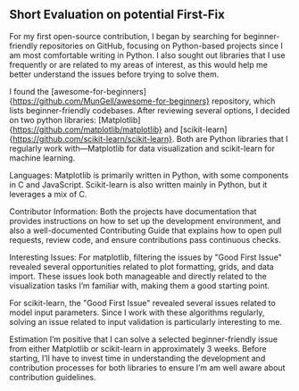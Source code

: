 ## Short Evaluation on potential First-Fix

For my first open-source contribution, I began by searching for beginner-friendly repositories on GitHub, focusing on Python-based projects since I am most comfortable writing in Python. I also sought out libraries that I use frequently or are related to my areas of interest, as this would help me better understand the issues before trying to solve them.

I found the [awesome-for-beginners]{https://github.com/MunGell/awesome-for-beginners} repository, which lists beginner-friendly codebases. After reviewing several options, I decided on two python libraries: [Matplotlib]{https://github.com/matplotlib/matplotlib} and [scikit-learn]{https://github.com/scikit-learn/scikit-learn}. Both are Python libraries that I regularly work with—Matplotlib for data visualization and scikit-learn for machine learning.

Languages:
Matplotlib is primarily written in Python, with some components in C and JavaScript. Scikit-learn is also written mainly in Python, but it leverages a mix of C.

Contributor Information: 
Both the projects have documentation that provides instructions on how to set up the development environment, and also a well-documented Contributing Guide that explains how to open pull requests, review code, and ensure contributions pass continuous  checks. 

Interesting Issues: 
For matplotlib, filtering the issues by "Good First Issue" revealed several opportunities related to plot formatting, grids, and data import. These issues look both manageable and directly related to the visualization tasks I’m familiar with, making them a good starting point.

For scikit-learn,  the "Good First Issue" revealed several issues related to model input parameters. Since I work with these algorithms regularly, solving an issue related to input validation is particularly interesting to me.

Estimation
I’m positive that I can solve a selected beginner-friendly issue from either Matplotlib or scikit-learn in approximately 3 weeks. Before starting, I’ll have to invest time in understanding the development and contribution processes for both libraries to ensure I’m am well aware about contribution guidelines.

